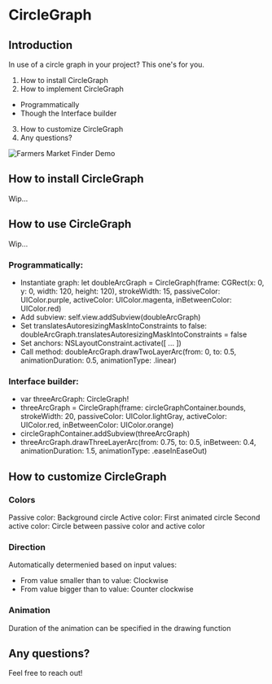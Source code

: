 # CircleGraph

## Introduction
In use of a circle graph in your project? This one's for you.

1. How to install CircleGraph
2. How to implement CircleGraph
- Programmatically
- Though the Interface builder
3. How to customize CircleGraph
4. Any questions?


![Farmers Market Finder Demo](demo/demo.gif)

## How to install CircleGraph
Wip...

## How to use CircleGraph
Wip...

### Programmatically:
- Instantiate graph: let doubleArcGraph = CircleGraph(frame: CGRect(x: 0, y: 0, width: 120, height: 120), strokeWidth: 15, passiveColor: UIColor.purple, activeColor: UIColor.magenta, inBetweenColor: UIColor.red)
- Add subview: self.view.addSubview(doubleArcGraph)
- Set translatesAutoresizingMaskIntoConstraints to false: doubleArcGraph.translatesAutoresizingMaskIntoConstraints = false
- Set anchors:  NSLayoutConstraint.activate([ ... ])
- Call method: doubleArcGraph.drawTwoLayerArc(from: 0, to: 0.5, animationDuration: 0.5, animationType: .linear)

### Interface builder:
- var threeArcGraph: CircleGraph!
- threeArcGraph = CircleGraph(frame: circleGraphContainer.bounds, strokeWidth: 20, passiveColor: UIColor.lightGray, activeColor: UIColor.red, inBetweenColor: UIColor.orange)
- circleGraphContainer.addSubview(threeArcGraph)
- threeArcGraph.drawThreeLayerArc(from: 0.75, to: 0.5, inBetween: 0.4, animationDuration: 1.5, animationType: .easeInEaseOut)

## How to customize CircleGraph

### Colors
Passive color: Background circle
Active color: First animated circle
Second active color: Circle between passive color and active color

### Direction
Automatically determenied based on input values:
- From value smaller than to value: Clockwise
- From value bigger than to value: Counter clockwise

### Animation
Duration of the animation can be specified in the drawing function


## Any questions?
Feel free to reach out!
